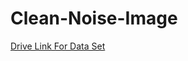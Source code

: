 # Clean-Noise-Image

[Drive Link For Data Set](https://drive.google.com/drive/folders/1sw5dwVSeYRu9mFa_G4If90YNKXsVviE8?usp=sharing)
